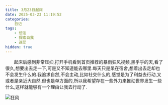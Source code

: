 ```yaml
---
title: 3月23日起床
date: 2025-03-23 11:19:52
categories: 
    日记
tags:
    - 想法
    - 探索自我
    - 迷茫
hidden: true
---
```


&nbsp; &nbsp; &nbsp; &nbsp;起床后感到非常压抑,打开手机看到首页推荐的暴雨狂风视频,黑乎乎的天,看了很久,想要出去走一下,可是又不知道能去哪里.每天只是呆在宿舍,想着出去走却也不会发生什么的.我追求自然,不会主动,比如社交什么的,感觉是为了利益去行动,又或者是亲近大自然,但也是单方面的,所以我希望存在一些外力来推动世界发生一些什么,这样就能够有一个理由让我去行动了.
        
![狂风](../PictureRecord/20250323.png)
        


